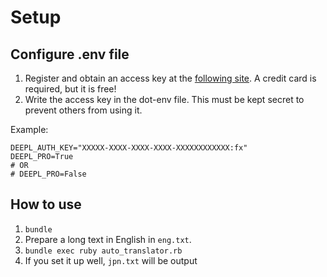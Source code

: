 # Setup

## Configure .env file

1. Register and obtain an access key at the [following site](https://www.deepl.com/ja/docs-api).
A credit card is required, but it is free!
2. Write the access key in the dot-env file.
This must be kept secret to prevent others from using it.


Example:

```
DEEPL_AUTH_KEY="XXXXX-XXXX-XXXX-XXXX-XXXXXXXXXXXX:fx"
DEEPL_PRO=True
# OR
# DEEPL_PRO=False
```

## How to use

1. `bundle`
2. Prepare a long text in English in `eng.txt`.
3. `bundle exec ruby auto_translator.rb`
4. If you set it up well, `jpn.txt` will be output
